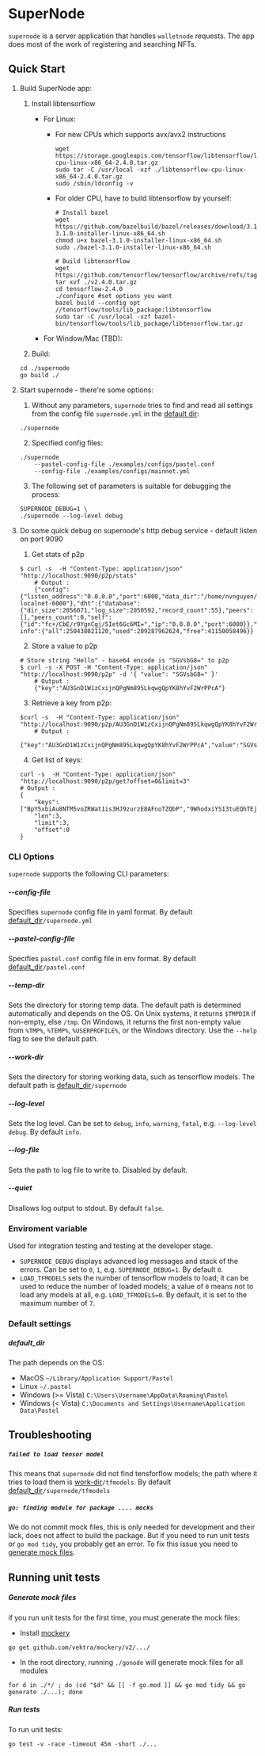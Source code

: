 # SuperNode

`supernode` is a server application that handles `walletnode` requests. The app does most of the work of registering and searching NFTs.


## Quick Start

1. Build SuperNode app:
    1. Install libtensorflow
        - For Linux:
            - For new CPUs which supports avx/avx2 instructions
                ``` shell
                wget https://storage.googleapis.com/tensorflow/libtensorflow/libtensorflow-cpu-linux-x86_64-2.4.0.tar.gz
                sudo tar -C /usr/local -xzf ./libtensorflow-cpu-linux-x86_64-2.4.0.tar.gz
                sudo /sbin/ldconfig -v
                ```
            - For older CPU, have to build libtensorflow by yourself:
                ``` shell
                # Install bazel
                wget https://github.com/bazelbuild/bazel/releases/download/3.1.0/bazel-3.1.0-installer-linux-x86_64.sh
                chmod u+x bazel-3.1.0-installer-linux-x86_64.sh
                sudo ./bazel-3.1.0-installer-linux-x86_64.sh

                # Build libtensorflow
                wget https://github.com/tensorflow/tensorflow/archive/refs/tags/v2.4.0.tar.gz
                tar xvf ./v2.4.0.tar.gz
                cd tensorflow-2.4.0
                ./configure #set options you want
                bazel build --config opt //tensorflow/tools/lib_package:libtensorflow
                sudo tar -C /usr/local -xzf bazel-bin/tensorflow/tools/lib_package/libtensorflow.tar.gz

                ```

        - For Window/Mac (TBD):

    2. Build:
    ``` shell
    cd ./supernode
    go build ./
    ```  

2. Start supernode - there're some options:
    1. Without any parameters, `supernode` tries to find and read all settings from the config file `supernode.yml` in the [default dir](#default_dir):

    ``` shell
    ./supernode
    ```

    2. Specified config files:

    ``` shell
    ./supernode
        --pastel-config-file ./examples/configs/pastel.conf
        --config-file ./examples/configs/mainnet.yml
    ```

    3. The following set of parameters is suitable for debugging the process:

    ``` shell
    SUPERNODE_DEBUG=1 \
    ./supernode --log-level debug
    ```

3. Do some quick debug on supernode's http debug service - default listen on port 9090
    1. Get stats of p2p
    ``` shell
    $ curl -s  -H "Content-Type: application/json" "http://localhost:9090/p2p/stats"
        # Output : 
        {"config":{"listen_address":"0.0.0.0","port":6000,"data_dir":"/home/nvnguyen/.pastel/supernode/p2p-localnet-6000"},"dht":{"database":{"dir_size":2056071,"log_size":2050592,"record_count":55},"peers":[],"peers_count":0,"self":{"id":"fc+/CbE/r9YgnCgj/5Iet6Gc6MI=","ip":"0.0.0.0","port":6000}},"disk-info":{"all":250438021120,"used":209287962624,"free":41150058496}}
    ```
    2. Store a value to p2p
    ``` shell
    # Store string "Hello" - base64 encode is "SGVsbG8=" to p2p
    $ curl -s -X POST -H "Content-Type: application/json" "http://localhost:9090/p2p" -d '{ "value": "SGVsbG8=" }'
        # Output : 
        {"key":"AU3GnD1W1zCxijnQPgNm895LkqwgQpYK8hYvF2WrPPcA"}
    ```
    3. Retrieve a key from p2p:
    ``` shell
    $curl -s  -H "Content-Type: application/json" "http://localhost:9090/p2p/AU3GnD1W1zCxijnQPgNm895LkqwgQpYK8hYvF2WrPPcA"
        # Output : 
        {"key":"AU3GnD1W1zCxijnQPgNm895LkqwgQpYK8hYvF2WrPPcA","value":"SGVsbG8="}
    ```
    4. Get list of keys:
    ``` shell
    curl -s  -H "Content-Type: application/json" "http://localhost:9090/p2p/get?offset=0&limit=3"
    # Output :
    {
        "keys":["BpY5xbiAu8NTM5voZRWat1is3HJ9zurzE8AFnoTZQbP","9WhodxiYS13tuEQhTEjHL38Y4rJzJHh2BKL4vZk8XTj","BpY5xbiAu8NTM5voZRWat1is3HJ9zurzE8AFnoTZQbP"],
        "len":3,
        "limit":3,
        "offset":0
    }
    ```

### CLI Options

`supernode` supports the following CLI parameters:

##### --config-file

Specifies `supernode` config file in yaml format. By default [default_dir](#default_dir)`/supernode.yml`


##### --pastel-config-file

Specifies `pastel.conf` config file in env format. By default [default_dir](#default_dir)`/pastel.conf`


##### --temp-dir

Sets the directory for storing temp data. The default path is determined automatically and depends on the OS. On Unix systems, it returns `$TMPDIR` if non-empty, else `/tmp`. On Windows, it returns the first non-empty value from `%TMP%`, `%TEMP%`, `%USERPROFILE%`, or the Windows directory. Use the `--help` flag to see the default path.


##### --work-dir

Sets the directory for storing working data, such as tensorflow models. The default path is [default_dir](#default_dir)`/supernode`


##### --log-level

Sets the log level. Can be set to `debug`, `info`, `warning`, `fatal`, e.g. `--log-level debug`. By default `info`.


##### --log-file

Sets the path to log file to write to. Disabled by default.


##### --quiet

Disallows log output to stdout. By default `false`.


### Enviroment variable

Used for integration testing and testing at the developer stage.
* `SUPERNODE_DEBUG` displays advanced log messages and stack of the errors. Can be set to `0`, `1`, e.g. `SUPERNODE_DEBUG=1`. By default `0`.
* `LOAD_TFMODELS` sets the number of tensorflow models to load; it can be used to reduce the number of loaded models; a value of `0` means not to load any models at all, e.g. `LOAD_TFMODELS=0`. By default, it is set to the maximum number of `7`.


### Default settings

##### default_dir

The path depends on the OS:
* MacOS `~/Library/Application Support/Pastel`
* Linux `~/.pastel`
* Windows (>= Vista) `C:\Users\Username\AppData\Roaming\Pastel`
* Windows (< Vista) `C:\Documents and Settings\Username\Application Data\Pastel`

## Troubleshooting

##### `failed to load tensor model`

This means that `supernode` did not find tensforflow models; the path where it tries to load them is [work-dir](#--work-dir)`/tfmodels`. By default [default_dir](#default_dir)`/supernode/tfmodels`

##### `go: finding module for package .... mocks`

We do not commit mock files, this is only needed for development and their lack, does not affect to build the package. But if you need to run unit tests or `go mod tidy`, you probably get an error. To fix this issue you need to [generate mock files](#generate-mock-files).

## Running unit tests

##### Generate mock files

if you run unit tests for the first time, you must generate the mock files:

* Install [mockery](https://github.com/vektra/mockery)

``` shell
go get github.com/vektra/mockery/v2/.../
```

* In the root directory, running `./gonode` will generate mock files for all modules

``` shell
for d in ./*/ ; do (cd "$d" && [[ -f go.mod ]] && go mod tidy && go generate ./...); done
```

##### Run tests

To run unit tests:

``` shell
go test -v -race -timeout 45m -short ./...
```
